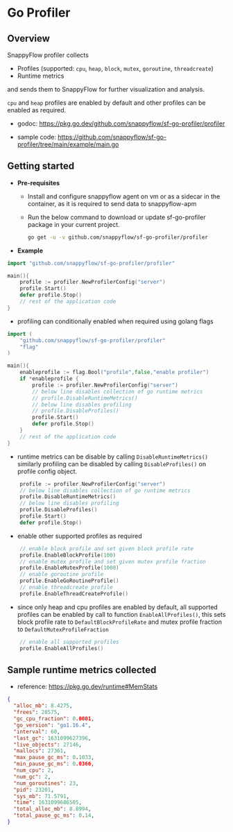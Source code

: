 # Go Profiler

## Overview

SnappyFlow profiler collects 

- Profiles (supported: `cpu`, `heap`, `block`, `mutex`, `goroutine`, `threadcreate`)
- Runtime metrics 

and sends them to SnappyFlow for further visualization and analysis.

`cpu` and `heap` profiles are enabled by default and other profiles can be enabled as required.

- godoc: <https://pkg.go.dev/github.com/snappyflow/sf-go-profiler/profiler>

- sample code: <https://github.com/snappyflow/sf-go-profiler/tree/main/example/main.go>

## Getting started

- **Pre-requisites**

  - Install and configure snappyflow agent on vm or as a sidecar in the container, as it is required to send data to snappyflow-apm
  - Run the below command to download or update sf-go-profiler package in your current project.

    ```bash
    go get -u -v github.com/snappyflow/sf-go-profiler/profiler
    ```

- **Example**

```go
import "github.com/snappyflow/sf-go-profiler/profiler"

main(){
    profile := profiler.NewProfilerConfig("server")
    profile.Start()
    defer profile.Stop()
    // rest of the application code
}
```

- profiling can conditionally enabled when required using golang flags

```go
import (
    "github.com/snappyflow/sf-go-profiler/profiler"
    "flag"
)

main(){
    enableprofile := flag.Bool("profile",false,"enable profiler")
    if *enableprofile {
        profile := profiler.NewProfilerConfig("server")
        // below line disables collection of go runtime metrics
        // profile.DisableRuntimeMetrics()
        // below line disables profiling
        // profile.DisableProfiles()
        profile.Start()
        defer profile.Stop()
    }
    // rest of the application code
}
```

- runtime metrics can be disable by calling `DisableRuntimeMetrics()` similarly profiling can be disabled by calling `DisableProfiles()` on profile config object.

```go
    profile := profiler.NewProfilerConfig("server")
    // below line disables collection of go runtime metrics
    profile.DisableRuntimeMetrics()
    // below line disables profiling
    profile.DisableProfiles()
    profile.Start()
    defer profile.Stop()
```

- enable other supported profiles as required

```go
    // enable block profile and set given block profile rate
    profile.EnableBlockProfile(100)
    // enable mutex profile and set given mutex profile fraction
    profile.EnableMutexProfile(1000)
    // enable goroutine profile
    profile.EnableGoRoutineProfile()
    // enable threadcreate profile
    profile.EnableThreadCreateProfile()
```

- since only heap and cpu profiles are enabled by default, all supported profiles can be enabled by call to function `EnableAllProfiles()`, this sets block profile rate to `DefaultBlockProfileRate` and mutex profile fraction to `DefaultMutexProfileFraction`

```go
    // enable all supported profiles
    profile.EnableAllProfiles()
```

## Sample runtime metrics collected

- reference: <https://pkg.go.dev/runtime#MemStats>

```json
{
  "alloc_mb": 8.4275,
  "frees": 28575,
  "gc_cpu_fraction": 0.0001,
  "go_version": "go1.16.4",
  "interval": 60,
  "last_gc": 1631099627396,
  "live_objects": 27146,
  "mallocs": 27361,
  "max_pause_gc_ms": 0.1033,
  "min_pause_gc_ms": 0.0366,
  "num_cpu": 2,
  "num_gc": 2,
  "num_goroutines": 23,
  "pid": 23201,
  "sys_mb": 71.5791,
  "time": 1631099686505,
  "total_alloc_mb": 8.8994,
  "total_pause_gc_ms": 0.14,
}
```

